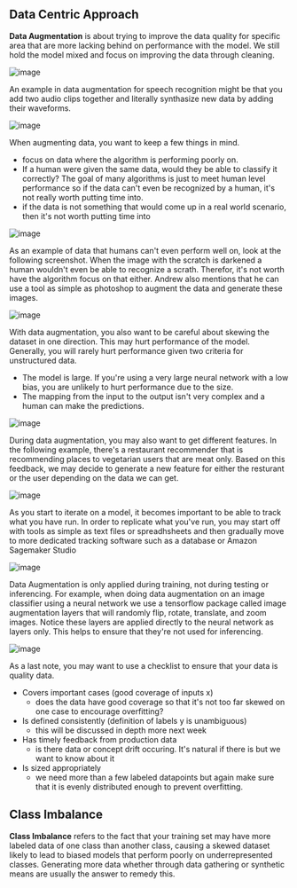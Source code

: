 ## Data Centric Approach

**Data Augmentation** is about trying to improve the data quality for specific area that are more lacking behind on performance with the model. We still hold the model mixed and focus on improving the data through cleaning.

![image](https://github.com/user-attachments/assets/72194925-275a-468a-9a93-f621aa318180)

An example in data augmentation for speech recognition might be that you add two audio clips together and literally synthasize new data by adding their waveforms.

![image](https://github.com/user-attachments/assets/4ad5a317-579e-4212-a189-eb15879591fe)

When augmenting data, you want to keep a few things in mind.

* focus on data where the algorithm is performing poorly on.
* If a human were given the same data, would they be able to classify it correctly? The goal of many algorithms is just to meet human level performance so if the data can't even be recognized by a human, it's not really worth putting time into.
* if the data is not something that would come up in a real world scenario, then it's not worth putting time into

![image](https://github.com/user-attachments/assets/820bdadb-cc94-4864-bd92-760df8816ad5)

As an example of data that humans can't even perform well on, look at the following screenshot. When the image with the scratch is darkened a human wouldn't even be able to recognize a scrath. Therefor, it's not worth have the algorithm focus on that either. Andrew also mentions that he can use a tool as simple as photoshop to augment the data and generate these images. 

![image](https://github.com/user-attachments/assets/a4d406d3-17d1-4d4f-b8de-478a19816d4b)

With data augmentation, you also want to be careful about skewing the dataset in one direction. This may hurt performance of the model. Generally, you will rarely hurt performance given two criteria for unstructured data.

* The model is large. If you're using a very large neural network with a low bias, you are unlikely to hurt performance due to the size.
* The mapping from the input to the output isn't very complex and a human can make the predictions.

![image](https://github.com/user-attachments/assets/2cf25116-5faf-43fa-a2c2-c58a4ad0f619)

During data augmentation, you may also want to get different features. In the following example, there's a restaurant recommender that is recommending places to vegetarian users that are meat only. Based on this feedback, we may decide to generate a new feature for either the resturant or the user depending on the data we can get.

![image](https://github.com/user-attachments/assets/5fb5effa-2fb6-4ce1-aec6-025a6cae2b05)

As you start to iterate on a model, it becomes important to be able to track what you have run. In order to replicate what you've run, you may start off with tools as simple as text files or spreadhsheets and then gradually move to more dedicated tracking software such as a database or Amazon Sagemaker Studio

![image](https://github.com/user-attachments/assets/4765159c-8de7-4385-ad0f-6c9ebd58c960)

Data Augmentation is only applied during training, not during testing or inferencing. For example, when doing data augmentation on an image classifier using a neural network we use a tensorflow package called image augmentation layers that will randomly flip, rotate, translate, and zoom images. Notice these layers are applied directly to the neural network as layers only. This helps to ensure that they're not used for inferencing.

![image](https://github.com/user-attachments/assets/b7708a71-daea-4b06-ab7e-2c2fd9a723a8)


As a last note, you may want to use a checklist to ensure that your data is quality data.

- Covers important cases (good coverage of inputs x)
  * does the data have good coverage so that it's not too far skewed on one case to encourage overfitting?
- Is defined consistently (definition of labels y is unambiguous)
  * this will be discussed in depth more next week
- Has timely feedback from production data
    * is there data or concept drift occuring. It's natural if there is but we want to know about it
- Is sized appropriately
  * we need more than a few labeled datapoints but again make sure that it is evenly distributed enough to prevent overfitting.

## Class Imbalance

**Class Imbalance** refers to the fact that your training set may have more labeled data of one class than another class, causing a skewed dataset likely to lead to biased models that perform poorly on underrepresented classes. Generating more data whether through data gathering or synthetic means are usually the answer to remedy this.
